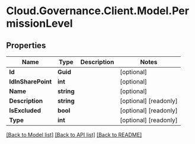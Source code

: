# Cloud.Governance.Client.Model.PermissionLevel
## Properties

Name | Type | Description | Notes
------------ | ------------- | ------------- | -------------
**Id** | **Guid** |  | [optional] 
**IdInSharePoint** | **int** |  | [optional] 
**Name** | **string** |  | [optional] 
**Description** | **string** |  | [optional] [readonly] 
**IsExcluded** | **bool** |  | [optional] [readonly] 
**Type** | **int** |  | [optional] [readonly] 

[[Back to Model list]](../README.md#documentation-for-models) [[Back to API list]](../README.md#documentation-for-api-endpoints) [[Back to README]](../README.md)

